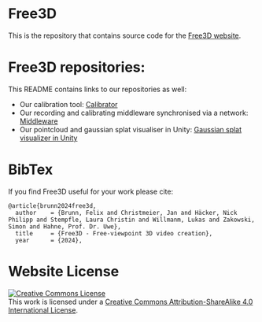 # Free3D

This is the repository that contains source code for the [Free3D website](https://hfu-dm-free3d.github.io/free3d.github.io/).

# Free3D repositories:

This README contains links to our repositories as well:

- Our calibration tool: [Calibrator](https://github.com/HFU-DM-free3D/calibrating)
- Our recording and calibrating middleware synchronised via a network: [Middleware](https://github.com/HFU-DM-free3D/RecorderOperator)
- Our pointcloud and gaussian splat visualiser in Unity: [Gaussian splat visualizer in Unity](https://github.com/HFU-DM-free3D/UnityGaussianSplatting)

# BibTex

If you find Free3D useful for your work please cite:
```
@article{brunn2024free3d,
  author    = {Brunn, Felix and Christmeier, Jan and Häcker, Nick Philipp and Stempfle, Laura Christin and Willmanm, Lukas and Zakowski, Simon and Hahne, Prof. Dr. Uwe},
  title     = {Free3D - Free-viewpoint 3D video creation},
  year      = {2024},
```

# Website License
<a rel="license" href="http://creativecommons.org/licenses/by-sa/4.0/"><img alt="Creative Commons License" style="border-width:0" src="https://i.creativecommons.org/l/by-sa/4.0/88x31.png" /></a><br />This work is licensed under a <a rel="license" href="http://creativecommons.org/licenses/by-sa/4.0/">Creative Commons Attribution-ShareAlike 4.0 International License</a>.
